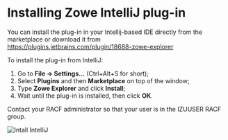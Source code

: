 # Installing Zowe IntelliJ plug-in

You can install the plug-in in your Intellij-based IDE directly from the marketplace or download it from https://plugins.jetbrains.com/plugin/18688-zowe-explorer

To install the plug-in from IntelliJ:

1. Go to **File -> Settings...** (Ctrl+Alt+S for short);
2. Select **Plugins** and then **Marketplace** on top of the window;
3. Type **Zowe Explorer** and click **Install**;
4. Wait until the plug-in is installed, then click **OK**.

Contact your RACF administrator so that your user is in the IZUUSER RACF group. 

![Intall IntelliJ](../images/intellij/intellij-install.gif)
